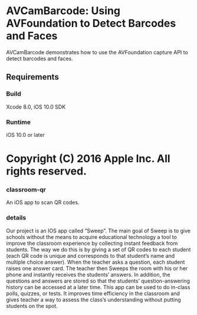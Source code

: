 # AVCamBarcode: Using AVFoundation to Detect Barcodes and Faces

AVCamBarcode demonstrates how to use the AVFoundation capture API to detect barcodes and faces.

## Requirements

### Build

Xcode 8.0, iOS 10.0 SDK

### Runtime

iOS 10.0 or later

Copyright (C) 2016 Apple Inc. All rights reserved.
=======
### classroom-qr

An iOS app to scan QR codes.

### details
Our project is an IOS app called “Sweep”. The main goal of Sweep is to give schools without the means to acquire educational technology a tool to improve the classroom experience by collecting instant feedback from students. The way we do this is by giving a set of QR codes to each student (each QR code is unique and corresponds to that student’s name and multiple choice answer). When the teacher asks a question, each student raises one answer card. The teacher then Sweeps the room with his or her phone and instantly receives the students’ answers. In addition, the questions and answers are stored so that the students’ question-answering history can be accessed at a later time. This app can be used to do in-class polls, quizzes, or tests. It improves time efficiency in the classroom and gives teacher a way to assess the class’s understanding without putting students on the spot.
